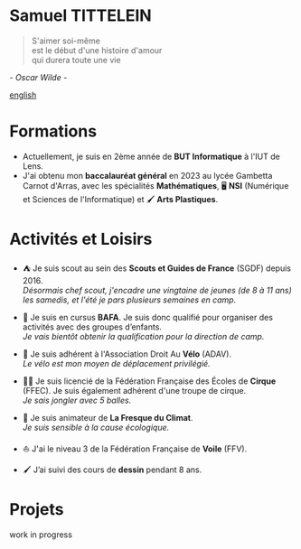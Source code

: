 # Samuel TITTELEIN

> S'aimer soi-même  
> est le début d'une histoire d'amour  
> qui durera toute une vie

*- Oscar Wilde -*

[english](./README_ENGLISH.md)

# Formations

- Actuellement, je suis en 2ème année de **BUT Informatique** à l'IUT de Lens.
- J'ai obtenu mon **baccalauréat général** en 2023 au lycée Gambetta Carnot d'Arras, avec les spécialités **Mathématiques**, 🖥️ **NSI** (Numérique et Sciences de l'Informatique) et 🖌️ **Arts Plastiques**.

# Activités et Loisirs

- ⛺ Je suis scout au sein des **Scouts et Guides de France** (SGDF) depuis 2016.  
*Désormais chef scout, j'encadre une vingtaine de jeunes (de 8 à 11 ans) les samedis, et l'été je pars plusieurs semaines en camp.*

- 👔 Je suis en cursus **BAFA**. Je suis donc qualifié pour organiser des activités avec des groupes d’enfants.  
*Je vais bientôt obtenir la qualification pour la direction de camp.*

- 🚴 Je suis adhérent à l'Association Droit Au **Vélo** (ADAV).  
*Le vélo est mon moyen de déplacement privilégié.*

- 🤹‍♂️ Je suis licencié de la Fédération Française des Écoles de **Cirque** (FFEC). Je suis également adhérent d'une troupe de cirque.  
*Je sais jongler avec 5 balles.*

- 🌱 Je suis animateur de **La Fresque du Climat**.  
*Je suis sensible à la cause écologique.*

- ⛵ J'ai le niveau 3 de la Fédération Française de **Voile** (FFV).

- 🖌️ J’ai suivi des cours de **dessin** pendant 8 ans.

# Projets
work in progress
